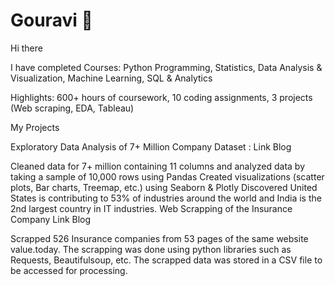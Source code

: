 # Gouravi :wave:
Hi there 

I have completed
Courses: Python Programming, Statistics, Data Analysis & Visualization, Machine Learning, SQL & Analytics

Highlights: 600+ hours of coursework, 10 coding assignments, 3 projects (Web scraping, EDA, Tableau)

My Projects

Exploratory Data Analysis of 7+ Million Company Dataset : Link Blog

Cleaned data for 7+ million containing 11 columns and analyzed data by taking a sample of 10,000 rows using Pandas
Created visualizations (scatter plots, Bar charts, Treemap, etc.) using Seaborn & Plotly
Discovered United States is contributing to 53% of industries around the world and India is the 2nd largest country in IT industries.
Web Scrapping of the Insurance Company Link Blog

Scrapped 526 Insurance companies from 53 pages of the same website value.today.
The scrapping was done using python libraries such as Requests, Beautifulsoup, etc.
The scrapped data was stored in a CSV file to be accessed for processing.
